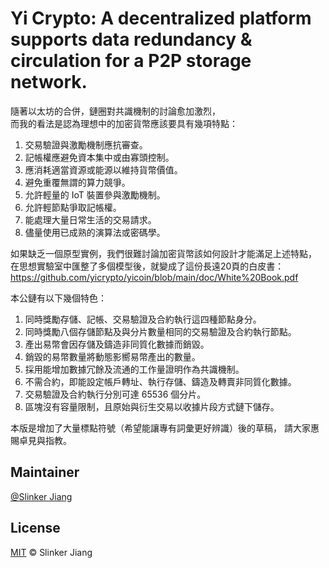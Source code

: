 # Yi Crypto: A decentralized platform supports data redundancy & circulation for a P2P storage network.

隨著以太坊的合併，鏈圈對共識機制的討論愈加激烈，  
而我的看法是認為理想中的加密貨幣應該要具有幾項特點：

1) 交易驗證與激勵機制應抗審查。
2) 記帳權應避免資本集中或由寡頭控制。
3) 應消耗適當資源或能源以維持貨幣價值。
4) 避免重覆無謂的算力競爭。
5) 允許輕量的 IoT 裝置參與激勵機制。
6) 允許輕節點爭取記帳權。
7) 能處理大量日常生活的交易請求。
8) 儘量使用已成熟的演算法或密碼學。

如果缺乏一個原型實例，我們很難討論加密貨幣該如何設計才能滿足上述特點，  
在思想實驗室中匯整了多個模型後，就變成了這份長遠20頁的白皮書：  
https://github.com/yicrypto/yicoin/blob/main/doc/White%20Book.pdf  

本公鏈有以下幾個特色：
1) 同時獎勵存儲、記帳、交易驗證及合約執行這四種節點身分。
2) 同時獎勵八個存儲節點及與分片數量相同的交易驗證及合約執行節點。
3) 產出易幣會因存儲及鑄造非同質化數據而銷毀。
4) 銷毀的易幣數量將動態影嚮易幣產出的數量。
5) 採用能增加數據冗餘及流通的工作量證明作為共識機制。
6) 不需合約，即能設定帳戶轉址、執行存儲、鑄造及轉賣非同質化數據。
7) 交易驗證及合約執行分別可達 65536 個分片。
8) 區塊沒有容量限制，且原始與衍生交易以收據片段方式鏈下儲存。

本版是增加了大量標點符號（希望能讓專有詞彙更好辨識）後的草稿，
請大家惠賜卓見與指教。

## Maintainer
[@Slinker Jiang](https://github.com/slinker-yic)

## License
[MIT](LICENSE) © Slinker Jiang
